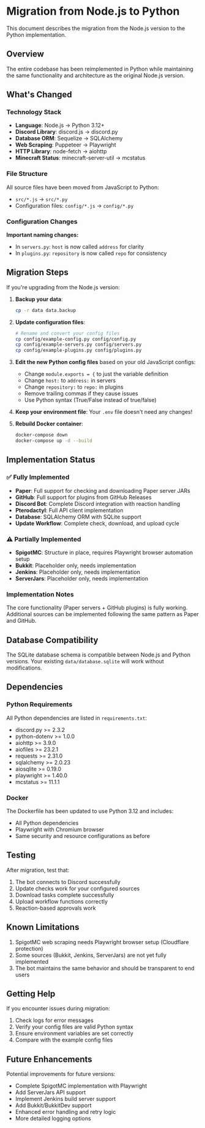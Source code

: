 # Migration from Node.js to Python

This document describes the migration from the Node.js version to the Python implementation.

## Overview

The entire codebase has been reimplemented in Python while maintaining the same functionality and architecture as the original Node.js version.

## What's Changed

### Technology Stack
- **Language**: Node.js → Python 3.12+
- **Discord Library**: discord.js → discord.py
- **Database ORM**: Sequelize → SQLAlchemy
- **Web Scraping**: Puppeteer → Playwright
- **HTTP Library**: node-fetch → aiohttp
- **Minecraft Status**: minecraft-server-util → mcstatus

### File Structure
All source files have been moved from JavaScript to Python:
- `src/*.js` → `src/*.py`
- Configuration files: `config/*.js` → `config/*.py`

### Configuration Changes

**Important naming changes:**
- In `servers.py`: `host` is now called `address` for clarity
- In `plugins.py`: `repository` is now called `repo` for consistency

## Migration Steps

If you're upgrading from the Node.js version:

1. **Backup your data**:
   ```bash
   cp -r data data.backup
   ```

2. **Update configuration files**:
   ```bash
   # Rename and convert your config files
   cp config/example-config.py config/config.py
   cp config/example-servers.py config/servers.py
   cp config/example-plugins.py config/plugins.py
   ```

3. **Edit the new Python config files** based on your old JavaScript configs:
   - Change `module.exports = {` to just the variable definition
   - Change `host:` to `address:` in servers
   - Change `repository:` to `repo:` in plugins
   - Remove trailing commas if they cause issues
   - Use Python syntax (True/False instead of true/false)

4. **Keep your environment file**:
   Your `.env` file doesn't need any changes!

5. **Rebuild Docker container**:
   ```bash
   docker-compose down
   docker-compose up -d --build
   ```

## Implementation Status

### ✅ Fully Implemented
- **Paper**: Full support for checking and downloading Paper server JARs
- **GitHub**: Full support for plugins from GitHub Releases
- **Discord Bot**: Complete Discord integration with reaction handling
- **Pterodactyl**: Full API client implementation
- **Database**: SQLAlchemy ORM with SQLite support
- **Update Workflow**: Complete check, download, and upload cycle

### ⚠️ Partially Implemented
- **SpigotMC**: Structure in place, requires Playwright browser automation setup
- **Bukkit**: Placeholder only, needs implementation
- **Jenkins**: Placeholder only, needs implementation  
- **ServerJars**: Placeholder only, needs implementation

### Implementation Notes

The core functionality (Paper servers + GitHub plugins) is fully working. Additional sources can be implemented following the same pattern as Paper and GitHub.

## Database Compatibility

The SQLite database schema is compatible between Node.js and Python versions. Your existing `data/database.sqlite` will work without modifications.

## Dependencies

### Python Requirements
All Python dependencies are listed in `requirements.txt`:
- discord.py >= 2.3.2
- python-dotenv >= 1.0.0
- aiohttp >= 3.9.0
- aiofiles >= 23.2.1
- requests >= 2.31.0
- sqlalchemy >= 2.0.23
- aiosqlite >= 0.19.0
- playwright >= 1.40.0
- mcstatus >= 11.1.1

### Docker
The Dockerfile has been updated to use Python 3.12 and includes:
- All Python dependencies
- Playwright with Chromium browser
- Same security and resource configurations as before

## Testing

After migration, test that:
1. The bot connects to Discord successfully
2. Update checks work for your configured sources
3. Download tasks complete successfully
4. Upload workflow functions correctly
5. Reaction-based approvals work

## Known Limitations

1. SpigotMC web scraping needs Playwright browser setup (Cloudflare protection)
2. Some sources (Bukkit, Jenkins, ServerJars) are not yet fully implemented
3. The bot maintains the same behavior and should be transparent to end users

## Getting Help

If you encounter issues during migration:
1. Check logs for error messages
2. Verify your config files are valid Python syntax
3. Ensure environment variables are set correctly
4. Compare with the example config files

## Future Enhancements

Potential improvements for future versions:
- Complete SpigotMC implementation with Playwright
- Add ServerJars API support
- Implement Jenkins build server support
- Add Bukkit/BukkitDev support
- Enhanced error handling and retry logic
- More detailed logging options
